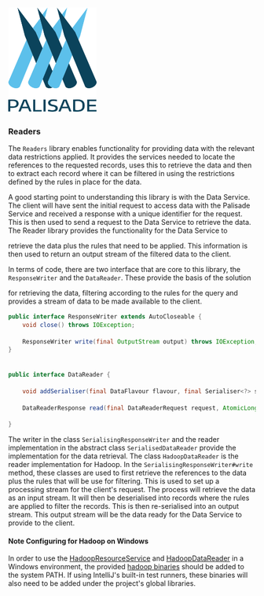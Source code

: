 <!---
Copyright 2018-2021 Crown Copyright

Licensed under the Apache License, Version 2.0 (the "License");
you may not use this file except in compliance with the License.
You may obtain a copy of the License at

  http://www.apache.org/licenses/LICENSE-2.0

Unless required by applicable law or agreed to in writing, software
distributed under the License is distributed on an "AS IS" BASIS,
WITHOUT WARRANTIES OR CONDITIONS OF ANY KIND, either express or implied.
See the License for the specific language governing permissions and
limitations under the License.
--->

# <img src="logos/logo.svg" width="180">

### Readers

The `Readers` library enables functionality for providing data with the relevant
data restrictions applied. It provides the services needed to locate the
references to the requested records, uses this to retrieve the data and then
to extract each record where it can be filtered in using the restrictions
defined by the rules in place for the data.

A good starting point to understanding this library is with the Data Service.
The client will have sent the initial request to access data with
the Palisade Service and received a response with a unique identifier for the
request. This is then used to send a request to the Data Service to retrieve
the data. The Reader library provides the functionality for the Data Service to

retrieve the data plus the rules that need to be applied. This information is
then used to return an output stream of the filtered data to the client.

In terms of code, there are two interface that are core to this library, the
`ResponseWriter` and the `DataReader`. These provide the basis of the solution

for retrieving the data, filtering according to the rules for the query and
provides a stream of data to be made available to the client.


```java
public interface ResponseWriter extends AutoCloseable {
    void close() throws IOException;

    ResponseWriter write(final OutputStream output) throws IOException;
}


public interface DataReader {

    void addSerialiser(final DataFlavour flavour, final Serialiser<?> serialiser);

    DataReaderResponse read(final DataReaderRequest request, AtomicLong recordsProcessed, AtomicLong recordsReturned) throws NoCapacityException;
    
}

```
The writer in the class `SerialisingResponseWriter` and the reader
implementation in the abstract class `SerialisedDataReader` provide the
implementation for the data retrieval. The class `HadoopDataReader`
is the reader implementation for Hadoop. In the
`SerialisingResponseWriter#write` method, these classes are used to
first retrieve the references to the data plus the rules that will be use for
filtering.  This is used to set up a processing stream for the client's request.
The process will retrieve the data as an input stream. It will then be
deserialised into records where the rules are applied to filter the records.
This is then re-serialised into an output stream.  This output stream will be
the data ready for the Data Service to provide to the client.


#### Note Configuring for Hadoop on Windows

In order to use the [HadoopResourceService](hadoop-resource/src/main/java/uk/gov/gchq/palisade/service/resource/service/HadoopResourceService.java) and [HadoopDataReader](hadoop-reader/src/main/java/uk/gov/gchq/palisade/reader/HadoopDataReader.java) in a Windows environment, the provided [hadoop binaries](hadoop-resource/src/test/resources/bin/) should be added to the system PATH.
If using IntelliJ's built-in test runners, these binaries will also need to be added under the project's global libraries.
